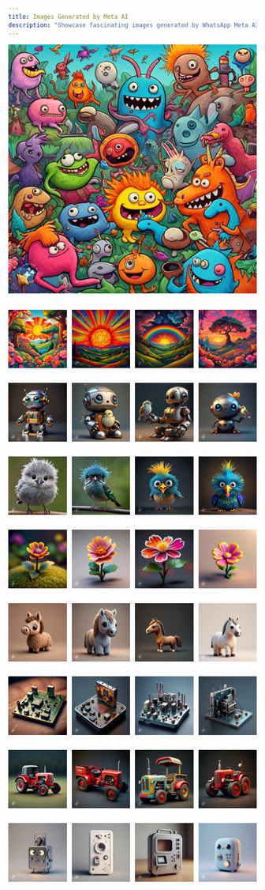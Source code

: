 ```yaml
---
title: Images Generated by Meta AI
description: "Showcase fascinating images generated by WhatsApp Meta AI."
---
```



![](IMG-20240629-WA0047.jpg)

 

<div class="container-igma">
<img src="IMG-20240629-WA0077.jpg" alt="" >
<img src="IMG-20240701-WA0021.jpg" alt="" >
<img src="IMG-20240701-WA0024.jpg" alt="" >
<img src="IMG-20240701-WA0165.jpg" alt="" >
</div>



<div class="container-igma">
<img src="IMG-20240701-WA0188.jpg" alt="" >
<img src="IMG-20240701-WA0189.jpg" alt="" >
<img src="IMG-20240701-WA0190.jpg" alt="" >
<img src="IMG-20240701-WA0192.jpg" alt="" >
</div>





<div class="container-igma">
<img src="IMG-20240629-WA0041.jpg" alt="" >
<img src="IMG-20240701-WA0039.jpg" alt="" >
<img src="IMG-20240701-WA0040.jpg" alt="" >
<img src="IMG-20240701-WA0044.jpg" alt="" >
</div>





<div class="container-igma">
<img src="IMG-20240701-WA0566.jpg" alt="" >
<img src="IMG-20240701-WA0576.jpg" alt="" >
<img src="IMG-20240701-WA0569.jpg" alt="" >
<img src="IMG-20240701-WA0577.jpg" alt="" >
</div>




<div class="container-igma">
<img src="IMG-20240701-WA0750.jpg" alt="" >
<img src="IMG-20240701-WA0754.jpg" alt="" >
<img src="IMG-20240701-WA0759.jpg" alt="" >
<img src="IMG-20240701-WA0775.jpg" alt="" >
</div>





<div class="container-igma">
<img src="IMG-20240701-WA0592.jpg" alt="" >
<img src="IMG-20240701-WA0594.jpg" alt="" >
<img src="IMG-20240701-WA0598.jpg" alt="" >
<img src="IMG-20240701-WA0599.jpg" alt="" >
</div>




<div class="container-igma">
<img src="IMG-20240701-WA0671.jpg" alt="" >
<img src="IMG-20240701-WA0675.jpg" alt="" >
<img src="IMG-20240701-WA0676.jpg" alt="" >
<img src="IMG-20240701-WA0681.jpg" alt="" >
</div>




<div class="container-igma">
<img src="IMG-20240701-WA0660.jpg" alt="" >
<img src="IMG-20240701-WA0662.jpg" alt="" >
<img src="IMG-20240701-WA0663.jpg" alt="" >
<img src="IMG-20240701-WA0668.jpg" alt="" >
</div>


<style>
 
.container-igma {
    display: grid;
    gap: 10px; 
    margin: 30px 0;
}

/* For large screens */
@media (min-width: 768px) {
    .container-igma {
        grid-template-columns: repeat(4, 1fr);
    }
} 
/* For small screens */
@media (max-width: 767px) {
    .container-igma {
        grid-template-columns: repeat(2, 1fr);
    }
} 
</style>    